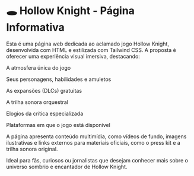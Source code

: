 # 🕳️ Hollow Knight - Página Informativa

Esta é uma página web dedicada ao aclamado jogo Hollow Knight, desenvolvida com HTML e estilizada com Tailwind CSS. A proposta é oferecer uma experiência visual imersiva, destacando:

A atmosfera única do jogo

Seus personagens, habilidades e amuletos

As expansões (DLCs) gratuitas

A trilha sonora orquestral

Elogios da crítica especializada

Plataformas em que o jogo está disponível

A página apresenta conteúdo multimídia, como vídeos de fundo, imagens ilustrativas e links externos para materiais oficiais, como o press kit e a trilha sonora original.

Ideal para fãs, curiosos ou jornalistas que desejam conhecer mais sobre o universo sombrio e encantador de Hollow Knight.
